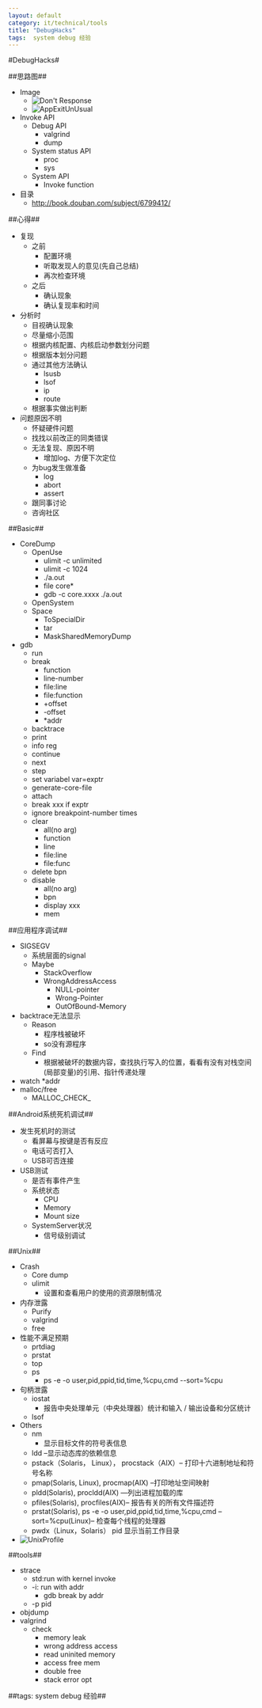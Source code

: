 ```yaml
---
layout: default
category: it/technical/tools
title: "DebugHacks"
tags:  system debug 经验
---
```


#DebugHacks#



##思路图##
* Image
  * ![Don't Response](http://pic.yupoo.com/qianjigui/ClqS2IyK/medish.jpg)
  * ![AppExitUnUsual](http://pic.yupoo.com/qianjigui/ClqS39ys/medish.jpg)
* Invoke API
  * Debug API
    * valgrind
    * dump
  * System status API
    * proc
    * sys
  * System API
    * Invoke function
* 目录
  * http://book.douban.com/subject/6799412/



##心得##
* 复现
  * 之前
    * 配置环境
    * 听取发现人的意见(先自己总结)
    * 再次检查环境
  * 之后
    * 确认现象
    * 确认复现率和时间
* 分析时
  * 目视确认现象
  * 尽量缩小范围
  * 根据内核配置、内核启动参数划分问题
  * 根据版本划分问题
  * 通过其他方法确认
    * lsusb
    * lsof
    * ip
    * route
  * 根据事实做出判断
* 问题原因不明
  * 怀疑硬件问题
  * 找找以前改正的同类错误
  * 无法复现、原因不明
    * 增加log、方便下次定位
  * 为bug发生做准备
    * log
    * abort
    * assert
  * 跟同事讨论
  * 咨询社区



##Basic##
* CoreDump
  * OpenUse
    * ulimit -c unlimited
    * ulimit -c 1024
    * ./a.out
    * file core*
    * gdb -c core.xxxx ./a.out
  * OpenSystem
  * Space
    * ToSpecialDir
    * tar
    * MaskSharedMemoryDump
* gdb
  * run
  * break
    * function
    * line-number
    * file:line
    * file:function
    * +offset
    * -offset
    * *addr
  * backtrace
  * print
  * info reg
  * continue
  * next
  * step
  * set variabel var=exptr
  * generate-core-file
  * attach
  * break xxx if exptr
  * ignore breakpoint-number times
  * clear
    * all(no arg)
    * function
    * line
    * file:line
    * file:func
  * delete bpn
  * disable
    * all(no arg)
    * bpn
    * display xxx
    * mem 



##应用程序调试##
* SIGSEGV
  * 系统层面的signal
  * Maybe
    * StackOverflow
    * WrongAddressAccess
      * NULL-pointer
      * Wrong-Pointer
      * OutOfBound-Memory
* backtrace无法显示
  * Reason
    * 程序栈被破坏
    * so没有源程序
  * Find
    * 根据被破坏的数据内容，查找执行写入的位置，看看有没有对栈空间(局部变量)的引用、指针传递处理
* watch *addr
* malloc/free
  * MALLOC_CHECK_



##Android系统死机调试##
* 发生死机时的测试
  * 看屏幕与按键是否有反应
  * 电话可否打入
  * USB可否连接
* USB测试
  * 是否有事件产生
  * 系统状态
    * CPU
    * Memory
    * Mount size
  * SystemServer状况
    * 信号级别调试



##Unix##
* Crash
  * Core dump
  * ulimit
    * 设置和查看用户的使用的资源限制情况
* 内存泄露
  * Purify
  * valgrind
  * free
* 性能不满足预期
  * prtdiag
  * prstat
  * top
  * ps
    * ps -e -o user,pid,ppid,tid,time,%cpu,cmd --sort=%cpu
* 句柄泄露
  * iostat
    * 报告中央处理单元（中央处理器）统计和输入 / 输出设备和分区统计
  * lsof
* Others
  * nm
    * 显示目标文件的符号表信息
  * ldd –显示动态库的依赖信息
  * pstack（Solaris， Linux）， procstack（AIX）– 打印十六进制地址和符号名称
  * pmap(Solaris, Linux), procmap(AIX) –打印地址空间映射
  * pldd(Solaris), procldd(AIX) —列出进程加载的库
  * pfiles(Solaris), procfiles(AIX)– 报告有关的所有文件描述符
  * prstat(Solaris), ps -e -o user,pid,ppid,tid,time,%cpu,cmd –sort=%cpu(Linux)– 检查每个线程的处理器
  * pwdx（Linux，Solaris）  pid 显示当前工作目录
* ![UnixProfile](http://pic.yupoo.com/qianjigui/CIwePulE/11Uyc9.jpg) 



##tools##
* strace
  * std:run with kernel invoke
  * -i: run with addr
    * gdb break by addr
  * -p pid
* objdump
* valgrind
  * check
    * memory leak
    * wrong address access
    * read uninited memory
    * access free mem
    * double free
    * stack error opt



##tags: system debug 经验##
